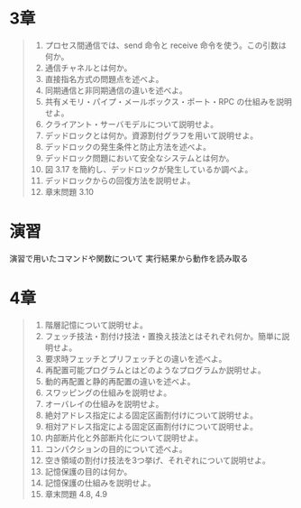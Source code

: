 # 3章

> 1. プロセス間通信では、send 命令と receive 命令を使う。この引数は何か。
> 2. 通信チャネルとは何か。
> 3. 直接指名方式の問題点を述べよ。
> 4. 同期通信と非同期通信の違いを述べよ。
> 5. 共有メモリ・パイプ・メールボックス・ポート・RPC の仕組みを説明せよ。
> 6. クライアント・サーバモデルについて説明せよ。
> 7. デッドロックとは何か。資源割付グラフを用いて説明せよ。
> 8. デッドロックの発生条件と防止方法を述べよ。
> 9. デッドロック問題において安全なシステムとは何か。
> 10. 図 3.17 を簡約し、デッドロックが発生しているか調べよ。
>	11.	デッドロックからの回復方法を説明せよ。
>	12.	章末問題 3.10

# 演習

演習で用いたコマンドや関数について
実行結果から動作を読み取る

# 4章

>	1.	階層記憶について説明せよ。
>	2.	フェッチ技法・割付け技法・置換え技法とはそれぞれ何か。簡単に説明せよ。
>	3.	要求時フェッチとプリフェッチとの違いを述べよ。
>	4.	再配置可能プログラムとはどのようなプログラムか説明せよ。
>	5.	動的再配置と静的再配置の違いを述べよ。
>	6.	スワッピングの仕組みを説明せよ。
>	7.	オーバレイの仕組みを説明せよ。
>	8.	絶対アドレス指定による固定区画割付けについて説明せよ。
>	9.	相対アドレス指定による固定区画割付けについて説明せよ。
>	10.	内部断片化と外部断片化について説明せよ。
>	11.	コンパクションの目的について述べよ。
>	12.	空き領域の割付け技法を3つ挙げ、それぞれについて説明せよ。
>	13.	記憶保護の目的は何か。
>	14.	記憶保護の仕組みを説明せよ。
>	15.	章末問題 4.8, 4.9

